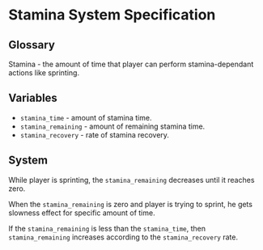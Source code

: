 # Stamina System Specification

## Glossary

Stamina - the amount of time that player can perform stamina-dependant actions like sprinting.

## Variables

- `stamina_time` - amount of stamina time.
- `stamina_remaining` - amount of remaining stamina time.
- `stamina_recovery` - rate of stamina recovery.

## System

While player is sprinting, the `stamina_remaining` decreases until it reaches zero.

When the `stamina_remaining` is zero and player is trying to sprint, he gets slowness effect for specific amount of time.

If the `stamina_remaining` is less than the `stamina_time`, then `stamina_remaining` increases according to the `stamina_recovery` rate.
